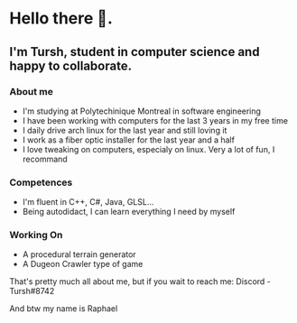 # Hello there 👋. 
## I'm Tursh, student in computer science and happy to collaborate.

### About me
- I'm studying at Polytechinique Montreal in software engineering
- I have been working with computers for the last 3 years in my free time
- I daily drive arch linux for the last year and still loving it
- I work as a fiber optic installer for the last year and a half
- I love tweaking on computers, especialy on linux. Very a lot of fun, I recommand

### Competences
- I'm fluent in C++, C#, Java, GLSL...
- Being autodidact, I can learn everything I need by myself

### Working On
- A procedural terrain generator
- A Dugeon Crawler type of game

That's pretty much all about me, but if you wait to reach me: 
Discord - Tursh#8742

And btw my name is Raphael

<!--
**Tursh/Tursh** is a ✨ _special_ ✨ repository because its `README.md` (this file) appears on your GitHub profile.

Here are some ideas to get you started:

- 🔭 I’m currently working on ...
- 🌱 I’m currently learning ...
- 👯 I’m looking to collaborate on ...
- 🤔 I’m looking for help with ...
- 💬 Ask me about ...
- 📫 How to reach me: ...
- 😄 Pronouns: ...
- ⚡ Fun fact: ...
-->

